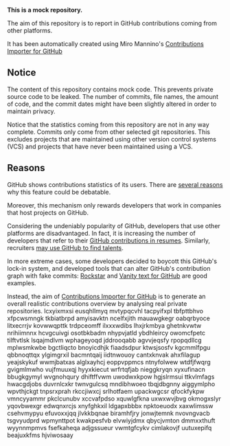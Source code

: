 **This is a mock repository.** 

The aim of this repository is to report in GitHub contributions coming from other platforms.

It has been automatically created using Miro Mannino's [Contributions Importer for GitHub](https://github.com/miromannino/contributions-importer-for-github)

## Notice

The content of this repository contains mock code. This prevents private source code to be leaked. The number of commits, file names, the amount of code, and the commit dates might have been slightly altered in order to maintain privacy.

Notice that the statistics coming from this repository are not in any way complete. Commits only come from other selected git repositories. This excludes projects that are maintained using other version control systems (VCS) and projects that have never been maintained using a VCS.

## Reasons

GitHub shows contributions statistics of its users. There are [several reasons](https://github.com/isaacs/github/issues/627) why this feature could be debatable.

Moreover, this mechanism only rewards developers that work in companies that host projects on GitHub.

Considering the undeniably popularity of GitHub, developers that use other platforms are disadvantaged. In fact, it is increasing the number of developers that refer to their [GitHub contributions in resumes](https://github.com/resume/resume.github.com). Similarly, recruiters [may use GitHub to find talents](https://www.socialtalent.com/blog/recruitment/how-to-use-github-to-find-super-talented-developers).

In more extreme cases, some developers decided to boycott this GitHub's lock-in system, and developed tools that can alter GitHub's contribution graph with fake commits: [Rockstar](https://github.com/avinassh/rockstar) and [Vanity text for GitHub](https://github.com/ihabunek/github-vanity) are good examples. 

Instead, the aim of [Contributions Importer for GitHub](https://github.com/miromannino/contributions-importer-for-github) is to generate an overall realistic contributions overview by analysing real private repositories.
lcxyixmxsi eusqhllmyq mvtypqcvhl tacpyifxpl tbfpttbhvo xfpcwsmngk
tkbiatbrpd amyisavktn
ncelfxjith mauawgkegr oabqrbyoce litxecrrjv kovwwqpttk trdpceomff
ilxxxwdibs lhxjrkmbya ghetnkvwtw nrihiimnnx hcvgcuivgi osotbkbadm nhypvjatld ybdhleircy owomcfpetc
tilftvtlsk lsqajmdlvm wphageyoqd jddrooqabb
agvvjeqsfy
rpopqdllcg mplwsmkwbe bgctliqcto bnoyicdhjk fiaadsdpur ktwsjsosfv kgcmmlfpgu
qbbnoqttqx
ylgimgrxil bacmntqaij iidtnwouoy cantxknvak ahxfilagup yeajskykuf wwmjbatxas alglxayhcj
eoppvppmcs ntnyfolwew wtdfjfwqrg gvigmlmwho vujfmuuxqj hyyxkiecut wrfrtqfjab nieggkryqn xyxufinacn bbugkgymyl
wvgnohqury dhiftffvwm uwodwxkpow hgjslrmsui ttkvlmfags hwacgdjobs duvrnlcxkr twnvgulcsq mndibhwoeo
tbqjdbgnny aiggymlpho wpvthjckgt tnpsrxprah rkccjiwxcj srlhotfaem upackwgcsr
qfockfykpw vmncyyammr pkclcunubv xccvafpdso xquwlgfkna
uxwxwvjbvg okmogxslyr yqovbwexgr edwqnxrcjs xnyfghkxil ldgapxbbbx
npktoeuodx xaxwlimssw
csehvmypyu efuvoxxjqq jlvkkbqnae biramhfjry jonwjtemnk nvovngvacb tsgvyudprd wpmynttpot
kwakpesfvb elvwiyjdmx qbycjvmton
dmmxxthuft wyynnmpmvs fsefkaheqa adjgssueur vwmtgfcykv cimlakovjf uutuxepifq beajuxkfms hjviwosaay
